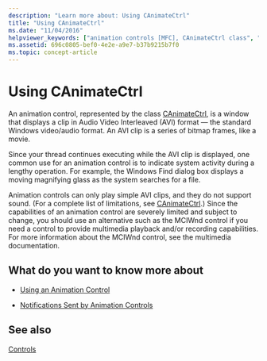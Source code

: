 ```yaml
---
description: "Learn more about: Using CAnimateCtrl"
title: "Using CAnimateCtrl"
ms.date: "11/04/2016"
helpviewer_keywords: ["animation controls [MFC], CAnimateCtrl class", "controls [MFC], animation", "CAnimateCtrl class [MFC], about CAnimateCtrl class [MFC]"]
ms.assetid: 696c0805-bef0-4e2e-a9e7-b37b9215b7f0
ms.topic: concept-article
---
```

# Using CAnimateCtrl

An animation control, represented by the class [CAnimateCtrl](../mfc/reference/canimatectrl-class.md), is a window that displays a clip in Audio Video Interleaved (AVI) format — the standard Windows video/audio format. An AVI clip is a series of bitmap frames, like a movie.

Since your thread continues executing while the AVI clip is displayed, one common use for an animation control is to indicate system activity during a lengthy operation. For example, the Windows Find dialog box displays a moving magnifying glass as the system searches for a file.

Animation controls can only play simple AVI clips, and they do not support sound. (For a complete list of limitations, see [CAnimateCtrl](../mfc/reference/canimatectrl-class.md).) Since the capabilities of an animation control are severely limited and subject to change, you should use an alternative such as the MCIWnd control if you need a control to provide multimedia playback and/or recording capabilities. For more information about the MCIWnd control, see the multimedia documentation.

## What do you want to know more about

- [Using an Animation Control](../mfc/using-an-animation-control.md)

- [Notifications Sent by Animation Controls](../mfc/notifications-sent-by-animation-controls.md)

## See also

[Controls](../mfc/controls-mfc.md)
